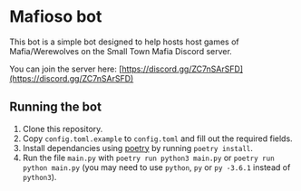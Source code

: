 # Mafioso bot

This bot is a simple bot designed to help hosts host games of Mafia/Werewolves on the Small Town Mafia Discord server.

You can join the server here: [https://discord.gg/ZC7nSArSFD](https://discord.gg/ZC7nSArSFD)


## Running the bot

1. Clone this repository.
2. Copy `config.toml.example` to `config.toml` and fill out the required fields.
3. Install dependancies using [poetry](https://python-poetry.org/) by running `poetry install`.
4. Run the file `main.py` with `poetry run python3 main.py` or `poetry run python main.py` (you may need to use `python`, `py` or `py -3.6.1` instead of `python3`).
